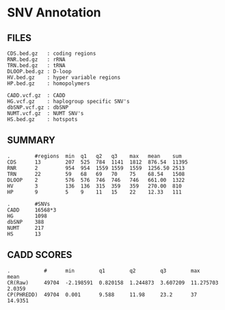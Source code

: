 #  SNV Annotation #

## FILES ##

    CDS.bed.gz   : coding regions
    RNR.bed.gz   : rRNA
    TRN.bed.gz   : tRNA
    DLOOP.bed.gz : D-loop
    HV.bed.gz    : hyper variable regions
    HP.bed.gz    : homopolymers

    CADD.vcf.gz  : CADD
    HG.vcf.gz    : haplogroup specific SNV's
    dbSNP.vcf.gz : dbSNP
    NUMT.vcf.gz  : NUMT SNV's
    HS.bed.gz    : hotspots

## SUMMARY ##

    .        #regions  min  q1   q2   q3    max   mean    sum
    CDS      13        207  525  784  1141  1812  876.54  11395
    RNR      2         954  954  1559 1559  1559  1256.50 2513           
    TRN      22        59   68   69   70    75    68.54   1508           
    DLOOP    2         576  576  746  746   746   661.00  1322
    HV       3         136  136  315  359   359   270.00  810
    HP       9         5    9    11   15    22    12.33   111

    .        #SNVs
    CADD     16568*3
    HG       1098
    dbSNP    388
    NUMT     217
    HS       13

## CADD SCORES ##

    .           #      min        q1        q2        q3        max        mean  
    CR(Raw)     49704  -2.198591  0.820158  1.244873  3.607209  11.275703  2.0359	
    CP(PHREDD)  49704  0.001      9.588     11.98     23.2      37         14.9351
